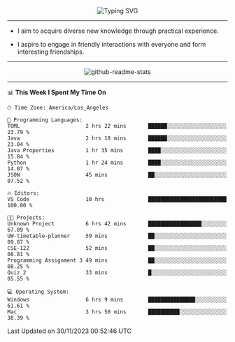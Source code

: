 <p align="center">
  <img src="https://readme-typing-svg.demolab.com?font=Fira+Code&weight=500&size=32&duration=2500&pause=1600&center=true&vCenter=true&random=false&width=1024&height=64&lines=Hi+there+%F0%9F%91%8B;I'm+delighted+you+could+make+it+here+%F0%9F%8E%89;I'm+Harry%2C+a+college+student+still+finding+my+way" alt="Typing SVG" />
</p>


---


- I aim to acquire diverse new knowledge through practical experience.

- I aspire to engage in friendly interactions with everyone and form interesting friendships.


---


<p align="center">
  <img src="https://github-readme-stats.vercel.app/api?username=Harry-Jing&show_icons=true" alt="github-readme-stats"/>
</p>


---

<!--START_SECTION:waka-->
📊 **This Week I Spent My Time On** 

```text
🕑︎ Time Zone: America/Los_Angeles

💬 Programming Languages: 
TOML                     2 hrs 22 mins       ██████░░░░░░░░░░░░░░░░░░░   23.79 % 
Java                     2 hrs 18 mins       ██████░░░░░░░░░░░░░░░░░░░   23.04 % 
Java Properties          1 hr 35 mins        ████░░░░░░░░░░░░░░░░░░░░░   15.84 % 
Python                   1 hr 24 mins        ████░░░░░░░░░░░░░░░░░░░░░   14.07 % 
JSON                     45 mins             ██░░░░░░░░░░░░░░░░░░░░░░░   07.52 % 

🔥 Editors: 
VS Code                  10 hrs              █████████████████████████   100.00 % 

🐱‍💻 Projects: 
Unknown Project          6 hrs 42 mins       █████████████████░░░░░░░░   67.09 % 
UW-timetable-planner     59 mins             ██░░░░░░░░░░░░░░░░░░░░░░░   09.87 % 
CSE-122                  52 mins             ██░░░░░░░░░░░░░░░░░░░░░░░   08.81 % 
Programming Assignment 3 49 mins             ██░░░░░░░░░░░░░░░░░░░░░░░   08.25 % 
Quiz 2                   33 mins             █░░░░░░░░░░░░░░░░░░░░░░░░   05.55 % 

💻 Operating System: 
Windows                  6 hrs 9 mins        ███████████████░░░░░░░░░░   61.61 % 
Mac                      3 hrs 50 mins       ██████████░░░░░░░░░░░░░░░   38.39 % 
```


 Last Updated on 30/11/2023 00:52:46 UTC
<!--END_SECTION:waka-->
